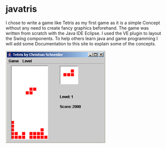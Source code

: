 javatris
========

I chose to write a game like Tetris as my first game as it is a simple Concept without any need to create fancy 
graphics beforehand. The game was written from scratch with the Java IDE Eclipse. I used the VE plugin to layout
the Swing components. To help others learn java and game programming I will add some Documentation to this site to 
explain some of the concepts.

 ![Java Tris](tetris.png)
